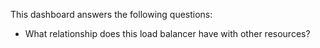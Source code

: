 This dashboard answers the following questions:

- What relationship does this load balancer have with other resources?